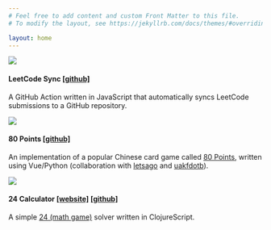 ```yaml
---
# Feel free to add content and custom Front Matter to this file.
# To modify the layout, see https://jekyllrb.com/docs/themes/#overriding-theme-defaults

layout: home
---
```


<div class="project-container">
  <img class="project-icon" src="/assets/img/leetcode_sync_icon.png">
  <div markdown="1"> 
  
#### LeetCode Sync [[github]](https://github.com/joshcai/leetcode-sync)

A GitHub Action written in JavaScript that automatically syncs LeetCode submissions to a GitHub repository.
  
  </div>
</div>

<div class="project-container">
  <img class="project-icon" src="/assets/img/80points_icon.png">
  <div markdown="1"> 
    
#### 80 Points [[github]](https://github.com/letsago/80Points)

An implementation of a popular Chinese card game called [80 Points]((https://en.wikipedia.org/wiki/Sheng_ji)), written using Vue/Python (collaboration with [letsago](https://github.com/letsago) and [uakfdotb](https://github.com/uakfdotb)).

  </div>
</div>

<div class="project-container">
  <img class="project-icon" src="/assets/img/24_icon.png">
  <div markdown="1"> 
    
#### 24 Calculator [[website]](https://joshcai.com/24/) [[github]](https://github.com/joshcai/24)

A simple [24 (math game)](https://www.24game.com/t-about-howtoplay.aspx) solver written in ClojureScript.

  </div>
</div>